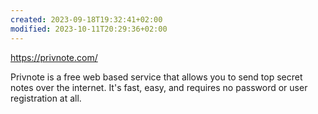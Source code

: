 ```yaml
---
created: 2023-09-18T19:32:41+02:00
modified: 2023-10-11T20:29:36+02:00
---
```


<https://privnote.com/>

Privnote is a free web based service that allows you to send top secret notes over the internet. It's fast, easy, and requires no password or user registration at all.
